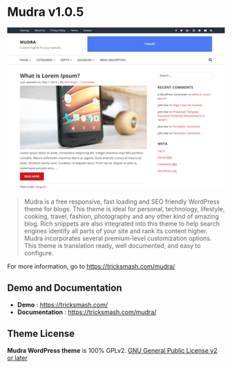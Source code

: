 # Mudra v1.0.5
![Mudra - Free Responsive Wordpress Theme](/screenshot.png)

> Mudra is a free responsive, fast loading and SEO friendly WordPress theme for blogs. This theme is ideal for personal, technology, lifestyle, cooking, travel, fashion, photography and any other kind of amazing blog. Rich snippets are also integrated into this theme to help search engines identify all parts of your site and rank its content higher. Mudra incorporates several premium-level customization options. This theme is translation ready, well documented, and easy to configure.

For more information, go to https://tricksmash.com/mudra/

## Demo and Documentation
* **Demo** : https://tricksmash.com/
* **Documentation** : https://tricksmash.com/mudra/

## Theme License
**Mudra WordPress theme** is 100% GPLv2. [GNU General Public License v2 or later](http://www.gnu.org/licenses/gpl-2.0.html)
